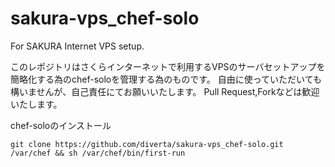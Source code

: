 sakura-vps_chef-solo
====================

For SAKURA Internet VPS setup.

このレポジトリはさくらインターネットで利用するVPSのサーバセットアップを簡略化する為のchef-soloを管理する為のものです。
自由に使っていただいても構いませんが、自己責任にてお願いいたします。
Pull Request,Forkなどは歓迎いたします。


chef-soloのインストール

`git clone https://github.com/diverta/sakura-vps_chef-solo.git /var/chef && sh /var/chef/bin/first-run`
